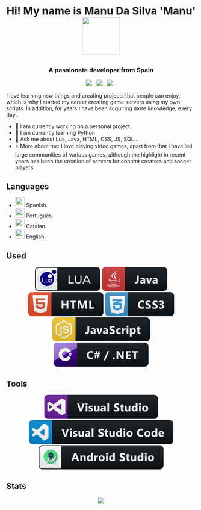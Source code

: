 <h1 align="center">Hi! My name is Manu Da Silva 'Manu' <a> <br> <img aling="left" width="100" height="100"
src="https://i.imgur.com/8cFYELn.png" /></a></h1>

<h3 align="center">A passionate developer from Spain</h3>

<p align='center'>
<a href="  "><img height="64" src="https://cdn3.iconfinder.com/data/icons/popular-services-brands-vol-2/512/twitch-512.png"></a>&nbsp;&nbsp;   
<a href="  "><img height="64" src="https://cdn4.iconfinder.com/data/icons/social-media-icons-the-circle-set/48/twitter_circle-512.png"></a>&nbsp;&nbsp;
<a href="  "><img height="64" src="https://cdn4.iconfinder.com/data/icons/social-messaging-ui-color-shapes-2-free/128/social-instagram-new-circle-256.png"></a>&nbsp;&nbsp;
</p>  

I love learning new things and creating projects that people can enjoy, which is why I started my career creating game servers using my own scripts.
In addition, for years I have been acquiring more knowledge, every day..

- 🔭 I am currently working on a personal project.
- 🌱 I am currently learning Python
- 💬 Ask me about Lua, Java, HTML, CSS, JS, SQL...
- ⚡ More about me: I love playing video games, apart from that I have led large communities of various games, although the highlight in recent years has been the creation of servers for content creators and soccer players. 

## Languages
-  <img width= "25px" height= "25px" src="https://i.imgur.com/3L0vlod.png" /> Spanish.
-  <img width= "25px" height= "25px" src="https://i.imgur.com/itLnuB0.png" /> Português.
-  <img width= "25px" height= "25px" src="https://i.imgur.com/sKLDvxW.jpg" /> Catalan.
-  <img width= "25px" height= "25px" src="https://i.imgur.com/yCc0dWO.png" /> English.


## Used

   <p align="center">
      <img src="https://github.com/ManuDaSilva/ManuDaSilva/blob/8659315da5ae39e2635e7d2c1e2a6317163e3c72/lua.svg" />
      <img src="https://github.com/MikeCodesDotNET/ColoredBadges/blob/master/svg/dev/languages/java.svg" />
      <img src="https://github.com/MikeCodesDotNET/ColoredBadges/blob/master/svg/dev/languages/html.svg" />
      <img src="https://github.com/MikeCodesDotNET/ColoredBadges/blob/master/svg/dev/languages/css3.svg" />
      <img src="https://github.com/MikeCodesDotNET/ColoredBadges/blob/master/svg/dev/languages/js.svg" />
      <img src="https://github.com/MikeCodesDotNET/ColoredBadges/raw/master/svg/dev/languages/csharp_dotnet.svg" />
   </p>  
   
## Tools

   <p align="center">
      <img src="https://github.com/MikeCodesDotNET/ColoredBadges/blob/master/svg/dev/tools/visualstudio.svg" />
      <img src="https://github.com/MikeCodesDotNET/ColoredBadges/blob/master/svg/dev/tools/visualstudio_code.svg" />
      <img src="https://github.com/MikeCodesDotNET/ColoredBadges/blob/master/svg/dev/tools/android_studio_colour.svg" />
   </p>
   
## Stats   

   <p align="center">
      <img width="45%" src="https://github-readme-stats.vercel.app/api?username=ManuDaSilva&layout=compact&theme=react&hide_border=true&count_private=true&show_icons=true"/>
   </p>
   


